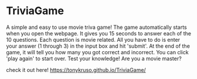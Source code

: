 # TriviaGame

A simple and easy to use movie triva game! The game automatically starts when you open the webpage. It gives you 15 seconds to answer each of the 10 questions. Each question is movie related. All you have to do is enter your answer (1 through 3) in the input box and hit 'submit'. At the end of the game, it will tell you how many you got correct and incorrect. You can click 'play again' to start over. Test your knowledge! Are you a movie master?

check it out here! https://tonykruso.github.io/TriviaGame/
